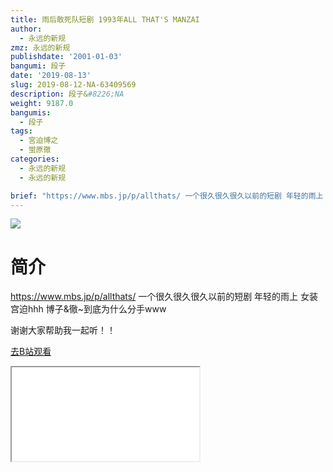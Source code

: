 ```yaml
---
title: 雨后敢死队短剧 1993年ALL THAT'S MANZAI
author:
  - 永远的新规
zmz: 永远的新规
publishdate: '2001-01-03'
bangumi: 段子
date: '2019-08-13'
slug: 2019-08-12-NA-63409569
description: 段子&#8226;NA
weight: 9187.0
bangumis:
  - 段子
tags:
  - 宮迫博之
  - 蛍原徹
categories:
  - 永远的新规
  - 永远的新规

brief: "https://www.mbs.jp/p/allthats/ 一个很久很久很久以前的短剧 年轻的雨上 女装宫迫hhh 博子&徹~到底为什么分手www 谢谢大家帮助我一起听！！"
---
```

![](https://raw.githubusercontent.com/tcgriffith/owaraisite/master/static/tmpimg/a592bcc6caefc05808e30ad4d98342b277bf28e2.jpg.480.jpg)
# 简介  
https://www.mbs.jp/p/allthats/
一个很久很久很久以前的短剧 年轻的雨上 女装宫迫hhh
博子&徹~到底为什么分手www

谢谢大家帮助我一起听！！  

[去B站观看](https://www.bilibili.com/video/av63409569/)
<div class ="resp-container"><iframe class="testiframe" src="//player.bilibili.com/player.html?aid=63409569"", scrolling="no", allowfullscreen="true" > </iframe></div> 
